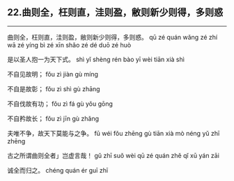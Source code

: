 ## 22.曲则全，枉则直，洼则盈，敝则新少则得，多则惑
---


<ruby><rbc><rb> 曲则全，枉则直，洼则盈，敝则新少则得，多则惑。 </rb></rbc>
  <rtc><rt>qū zé quán wǎng zé zhí wā zé yíng bì zé xīn shǎo zé dé duō zé huò</rt></rtc>
</ruby>

<ruby><rbc><rb> 是以圣人抱一为天下式。 </rb></rbc>
  <rtc><rt>shì yǐ shèng rén bào yī wèi tiān xià shì</rt></rtc>
</ruby>

<ruby><rbc><rb> 不自见故明； </rb></rbc>
  <rtc><rt>fǒu zì jiàn gù míng</rt></rtc>
</ruby>

<ruby><rbc><rb> 不自是故彰； </rb></rbc>
  <rtc><rt>fǒu zì shì gù zhāng</rt></rtc>
</ruby>

<ruby><rbc><rb> 不自伐故有功； </rb></rbc>
  <rtc><rt>fǒu zì fá gù yǒu gōng</rt></rtc>
</ruby>

<ruby><rbc><rb> 不自矜故长； </rb></rbc>
  <rtc><rt>fǒu zì jīn gù zhǎng</rt></rtc>
</ruby>

<ruby><rbc><rb> 夫唯不争，故天下莫能与之争。 </rb></rbc>
  <rtc><rt>fū wéi fǒu zhēng gù tiān xià mò néng yǔ zhī zhēng</rt></rtc>
</ruby>

<ruby><rbc><rb> 古之所谓曲则全者」岂虚言哉！ </rb></rbc>
  <rtc><rt>gǔ zhī suǒ wèi qū zé quán zhě qǐ xū yán zāi</rt></rtc>
</ruby>

<ruby><rbc><rb> 诚全而归之。 </rb></rbc>
  <rtc><rt>chéng quán ér guī zhī</rt></rtc>
</ruby>

<ruby><rbc><rb>   </rb></rbc>
  <rtc><rt> </rt></rtc>
</ruby>

